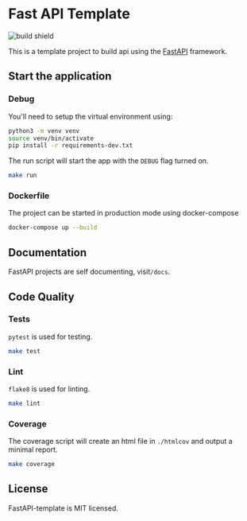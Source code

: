 # Fast API Template

![build shield](https://img.shields.io/github/workflow/status/afrigon/fastapi-template/Tests/master)

This is a template project to build api using the [FastAPI](https://github.com/tiangolo/fastapi) framework.

## Start the application

### Debug

You'll need to setup the virtual environment using:

```sh
python3 -m venv venv
source venv/bin/activate
pip install -r requirements-dev.txt
```

The run script will start the app with the `DEBUG` flag turned on.

```sh
make run
```

### Dockerfile

The project can be started in production mode using docker-compose

```sh
docker-compose up --build
```

## Documentation

FastAPI projects are self documenting, visit`/docs`.

## Code Quality

### Tests

`pytest` is used for testing.

```sh
make test
```

### Lint

`flake8` is used for linting.

```sh
make lint
```

### Coverage

The coverage script will create an html file in `./htmlcov` and output a minimal report.

```sh
make coverage
```

## License

FastAPI-template is MIT licensed.

